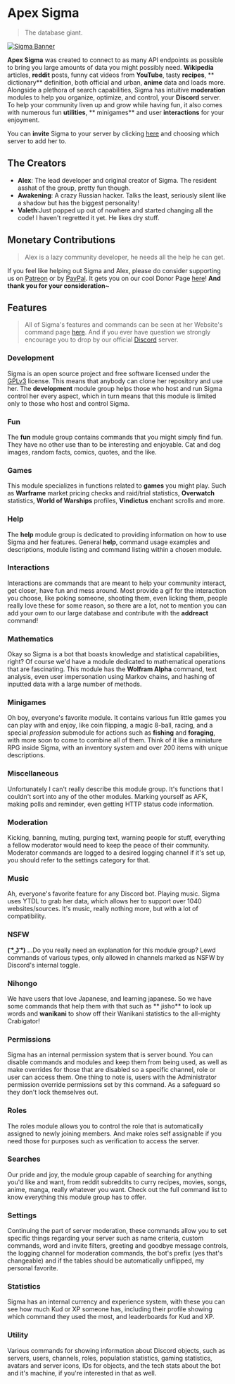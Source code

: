 ﻿# Apex Sigma

> The database giant.

[![Sigma Banner](https://i.imgur.com/TRSdGni.png)](https://luciascipher.com/)

**Apex Sigma** was created to connect to as many API endpoints as possible to bring you large amounts of data you might
possibly need. **Wikipedia** articles, **reddit** posts, funny cat videos from **YouTube**, tasty **recipes**, **
dictionary** definition, both official and urban, **anime** data and loads more. Alongside a plethora of search
capabilities, Sigma has intuitive **moderation** modules to help you organize, optimize, and control, your **Discord**
server. To help your community liven up and grow while having fun, it also comes with numerous fun **utilities**, **
minigames** and user **interactions** for your enjoyment.

You can **invite** Sigma to your server by
clicking [here](https://discordapp.com/oauth2/authorize?client_id=216437513709944832&scope=bot&permissions=8) and
choosing which server to add her to.

## The Creators

* **Alex**: The lead developer and original creator of Sigma. The resident asshat of the group, pretty fun though.
* **Awakening**: A crazy Russian hacker. Talks the least, seriously silent like a shadow but has the biggest
  personality!
* **Valeth**:Just popped up out of nowhere and started changing all the code! I haven't regretted it yet. He likes dry
  stuff.

## Monetary Contributions

> Alex is a lazy community developer, he needs all the help he can get.

If you feel like helping out Sigma and Alex, please do consider supporting us
on [Patreon](https://www.patreon.com/ApexSigma) or by [PayPal](https://www.paypal.me/AleksaRadovic). It gets you on our
cool Donor Page [here](https://luciascipher.com/about)!
**And thank you for your consideration~**

## Features

> All of Sigma's features and commands can be seen at her Website's command page [here](https://luciascipher.com/sigma/commands). And if you ever have question we strongly encourage you to drop by our official [Discord](https://discordapp.com/invite/aEUCHwX) server.

### Development

Sigma is an open source project and free software licensed under
the [GPLv3](https://github.com/aurora-pro/apex-sigma-core/blob/master/LICENSE.md) license. This means that anybody can
clone her repository and use her. The **development** module group helps those who host and run Sigma control her every
aspect, which in turn means that this module is limited only to those who host and control Sigma.

### Fun

The **fun** module group contains commands that you might simply find fun. They have no other use than to be interesting
and enjoyable. Cat and dog images, random facts, comics, quotes, and the like.

### Games

This module specializes in functions related to **games** you might play. Such as **Warframe** market pricing checks and
raid/trial statistics, **Overwatch** statistics, **World of Warships** profiles, **Vindictus** enchant scrolls and more.

### Help

The **help** module group is dedicated to providing information on how to use Sigma and her features. General **help**,
command usage examples and descriptions, module listing and command listing within a chosen module.

### Interactions

Interactions are commands that are meant to help your community interact, get closer, have fun and mess around. Most
provide a gif for the interaction you choose, like poking someone, shooting them, even licking them, people really love
these for some reason, so there are a lot, not to mention you can add your own to our large database and contribute with
the **addreact** command!

### Mathematics

Okay so Sigma is a bot that boasts knowledge and statistical capabilities, right? Of course we'd have a module dedicated
to mathematical operations that are fascinating. This module has the **Wolfram Alpha** command, text analysis, even user
impersonation using Markov chains, and hashing of inputted data with a large number of methods.

### Minigames

Oh boy, everyone's favorite module. It contains various fun little games you can play with and enjoy, like coin
flipping, a magic 8-ball, racing, and a special *profession* submodule for actions such as **fishing** and **foraging**,
with more soon to come to combine all of them. Think of it like a miniature RPG inside Sigma, with an inventory system
and over 200 items with unique descriptions.

### Miscellaneous

Unfortunately I can't really describe this module group. It's functions that I couldn't sort into any of the other
modules. Marking yourself as AFK, making polls and reminder, even getting HTTP status code information.

### Moderation

Kicking, banning, muting, purging text, warning people for stuff, everything a fellow moderator would need to keep the
peace of their community. Moderator commands are logged to a desired logging channel if it's set up, you should refer to
the settings category for that.

### Music

Ah, everyone's favorite feature for any Discord bot. Playing music. Sigma uses YTDL to grab her data, which allows her
to support over 1040 websites/sources. It's music, really nothing more, but with a lot of compatibility.

### NSFW

**( ͡° ͜ʖ ͡°)** ...Do you really need an explanation for this module group? Lewd commands of various types, only allowed
in channels marked as NSFW by Discord's internal toggle.

### Nihongo

We have users that love Japanese, and learning japanese. So we have some commands that help them with that such as **
jisho** to look up words and **wanikani** to show off their Wanikani statistics to the all-mighty Crabigator!

### Permissions

Sigma has an internal permission system that is server bound. You can disable commands and modules and keep them from
being used, as well as make overrides for those that are disabled so a specific channel, role or user can access them.
One thing to note is, users with the Administrator permission override permissions set by this command. As a safeguard
so they don't lock themselves out.

### Roles

The roles module allows you to control the role that is automatically assigned to newly joining members. And make roles
self assignable if you need those for purposes such as verification to access the server.

### Searches

Our pride and joy, the module group capable of searching for anything you'd like and want, from reddit subreddits to
curry recipes, movies, songs, anime, manga, really whatever you want. Check out the full command list to know everything
this module group has to offer.

### Settings

Continuing the part of server moderation, these commands allow you to set specific things regarding your server such as
name criteria, custom commands, word and invite filters, greeting and goodbye message controls, the logging channel for
moderation commands, the bot's prefix (yes that's changeable) and if the tables should be automatically unflipped, my
personal favorite.

### Statistics

Sigma has an internal currency and experience system, with these you can see how much Kud or XP someone has, including
their profile showing which command they used the most, and leaderboards for Kud and XP.

### Utility

Various commands for showing information about Discord objects, such as servers, users, channels, roles, population
statistics, gaming statistics, avatars and server icons, IDs for objects, and the tech stats about the bot and it's
machine, if you're interested in that as well.
